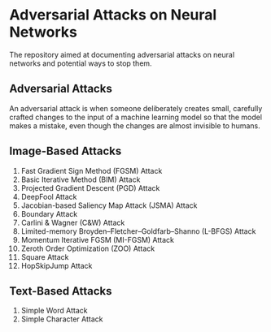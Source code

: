 # Adversarial Attacks on Neural Networks
The repository aimed at documenting adversarial attacks on neural networks and potential ways to stop them.

## Adversarial Attacks
An adversarial attack is when someone deliberately creates small, carefully crafted changes to the input of a machine learning model so that the model makes a mistake, even though the changes are almost invisible to humans.

## Image-Based Attacks
1. Fast Gradient Sign Method (FGSM) Attack
2. Basic Iterative Method (BIM) Attack
3. Projected Gradient Descent (PGD) Attack
4. DeepFool Attack
5. Jacobian-based Saliency Map Attack (JSMA) Attack
6. Boundary Attack
7. Carlini & Wagner (C&W) Attack
8. Limited-memory Broyden–Fletcher–Goldfarb–Shanno (L-BFGS) Attack
9. Momentum Iterative FGSM (MI-FGSM) Attack
10. Zeroth Order Optimization (ZOO) Attack
11. Square Attack
12. HopSkipJump Attack

## Text-Based Attacks
1. Simple Word Attack
2. Simple Character Attack
